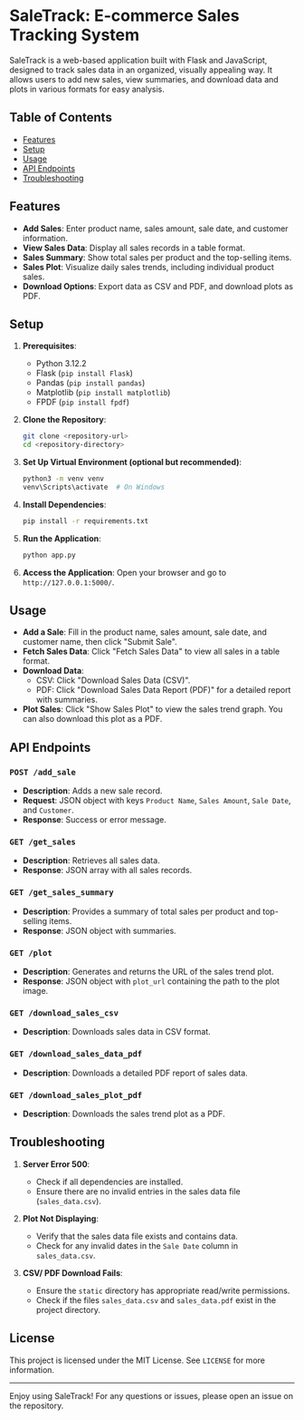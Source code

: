 # SaleTrack: E-commerce Sales Tracking System

SaleTrack is a web-based application built with Flask and JavaScript, designed to track sales data in an organized, visually appealing way. It allows users to add new sales, view summaries, and download data and plots in various formats for easy analysis.

## Table of Contents
- [Features](#features)
- [Setup](#setup)
- [Usage](#usage)
- [API Endpoints](#api-endpoints)
- [Troubleshooting](#troubleshooting)

## Features

- **Add Sales**: Enter product name, sales amount, sale date, and customer information.
- **View Sales Data**: Display all sales records in a table format.
- **Sales Summary**: Show total sales per product and the top-selling items.
- **Sales Plot**: Visualize daily sales trends, including individual product sales.
- **Download Options**: Export data as CSV and PDF, and download plots as PDF.

## Setup

1. **Prerequisites**:
   - Python 3.12.2
   - Flask (`pip install Flask`)
   - Pandas (`pip install pandas`)
   - Matplotlib (`pip install matplotlib`)
   - FPDF (`pip install fpdf`)

2. **Clone the Repository**:
   ```bash
   git clone <repository-url>
   cd <repository-directory>
   ```

3. **Set Up Virtual Environment (optional but recommended)**:
   ```bash
   python3 -m venv venv
   venv\Scripts\activate  # On Windows
   ```

4. **Install Dependencies**:
   ```bash
   pip install -r requirements.txt
   ```

5. **Run the Application**:
   ```bash
   python app.py
   ```

6. **Access the Application**:
   Open your browser and go to `http://127.0.0.1:5000/`.


## Usage

- **Add a Sale**: Fill in the product name, sales amount, sale date, and customer name, then click "Submit Sale".
- **Fetch Sales Data**: Click "Fetch Sales Data" to view all sales in a table format.
- **Download Data**: 
  - CSV: Click "Download Sales Data (CSV)".
  - PDF: Click "Download Sales Data Report (PDF)" for a detailed report with summaries.
- **Plot Sales**: Click "Show Sales Plot" to view the sales trend graph. You can also download this plot as a PDF.

## API Endpoints

### `POST /add_sale`
- **Description**: Adds a new sale record.
- **Request**: JSON object with keys `Product Name`, `Sales Amount`, `Sale Date`, and `Customer`.
- **Response**: Success or error message.

### `GET /get_sales`
- **Description**: Retrieves all sales data.
- **Response**: JSON array with all sales records.

### `GET /get_sales_summary`
- **Description**: Provides a summary of total sales per product and top-selling items.
- **Response**: JSON object with summaries.

### `GET /plot`
- **Description**: Generates and returns the URL of the sales trend plot.
- **Response**: JSON object with `plot_url` containing the path to the plot image.

### `GET /download_sales_csv`
- **Description**: Downloads sales data in CSV format.

### `GET /download_sales_data_pdf`
- **Description**: Downloads a detailed PDF report of sales data.

### `GET /download_sales_plot_pdf`
- **Description**: Downloads the sales trend plot as a PDF.

## Troubleshooting

1. **Server Error 500**:
   - Check if all dependencies are installed.
   - Ensure there are no invalid entries in the sales data file (`sales_data.csv`).

2. **Plot Not Displaying**:
   - Verify that the sales data file exists and contains data.
   - Check for any invalid dates in the `Sale Date` column in `sales_data.csv`.

3. **CSV/ PDF Download Fails**:
   - Ensure the `static` directory has appropriate read/write permissions.
   - Check if the files `sales_data.csv` and `sales_data.pdf` exist in the project directory.

## License

This project is licensed under the MIT License. See `LICENSE` for more information.

---

Enjoy using SaleTrack! For any questions or issues, please open an issue on the repository.
